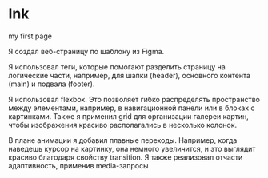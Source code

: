 # Ink
my first page

Я создал веб-страницу по шаблону из Figma.

Я использовал теги, которые помогают разделить страницу на логические части, например, для шапки (header), основного контента (main) и подвала (footer).

Я использовал flexbox. Это позволяет гибко распределять пространство между элементами, например, в навигационной панели или в блоках с картинками. Также я применил grid для организации галереи картин, чтобы изображения красиво располагались в несколько колонок.

В плане анимации я добавил плавные переходы. Например, когда наведешь курсор на картинку, она немного увеличится, и это выглядит красиво благодаря свойству transition. Я также реализовал отчасти адаптивность, применив media-запросы